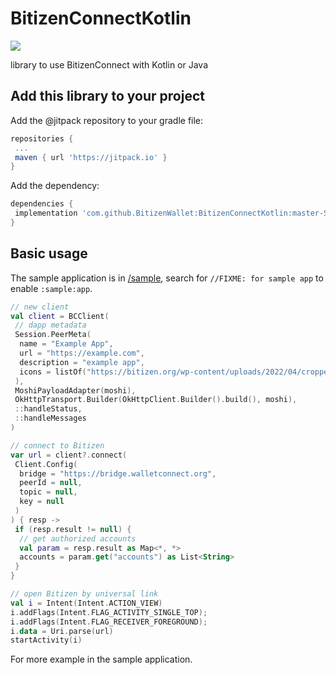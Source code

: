 # BitizenConnectKotlin

[![](https://jitpack.io/v/BitizenWallet/BitizenConnectKotlin.svg)](https://jitpack.io/#BitizenWallet/BitizenConnectKotlin)

library to use BitizenConnect with Kotlin or Java

## Add this library to your project

Add the @jitpack repository to your gradle file:

```gradle
repositories {
 ...
 maven { url 'https://jitpack.io' }
}
```

Add the dependency:

```gradle
dependencies {
 implementation 'com.github.BitizenWallet:BitizenConnectKotlin:master-SNAPSHOT'
}
```

## Basic usage

The sample application is in [/sample](/sample), search for `//FIXME: for sample app` to enable `:sample:app`.

```kotlin
// new client
val client = BCClient(
 // dapp metadata
 Session.PeerMeta(
  name = "Example App",
  url = "https://example.com",
  description = "example app",
  icons = listOf("https://bitizen.org/wp-content/uploads/2022/04/cropped-vi-192x192.png")
 ),
 MoshiPayloadAdapter(moshi),
 OkHttpTransport.Builder(OkHttpClient.Builder().build(), moshi),
 ::handleStatus,
 ::handleMessages
)

// connect to Bitizen
var url = client?.connect(
 Client.Config(
  bridge = "https://bridge.walletconnect.org",
  peerId = null,
  topic = null,
  key = null
 )
) { resp ->
 if (resp.result != null) {
  // get authorized accounts
  val param = resp.result as Map<*, *>
  accounts = param.get("accounts") as List<String>
 }
}

// open Bitizen by universal link
val i = Intent(Intent.ACTION_VIEW)
i.addFlags(Intent.FLAG_ACTIVITY_SINGLE_TOP);
i.addFlags(Intent.FLAG_RECEIVER_FOREGROUND);
i.data = Uri.parse(url)
startActivity(i)
```

For more example in the sample application.
